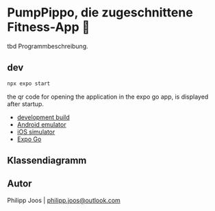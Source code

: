 # PumpPippo, die zugeschnittene Fitness-App 👋

tbd Programmbeschreibung.

## dev
   ```bash
   npx expo start
   ```

the qr code for opening the application in the expo go app, is displayed after startup.

- [development build](https://docs.expo.dev/develop/development-builds/introduction/)
- [Android emulator](https://docs.expo.dev/workflow/android-studio-emulator/)
- [iOS simulator](https://docs.expo.dev/workflow/ios-simulator/)
- [Expo Go](https://expo.dev/go)

## Klassendiagramm


## Autor
Philipp Joos | philipp.joos@outlook.com 